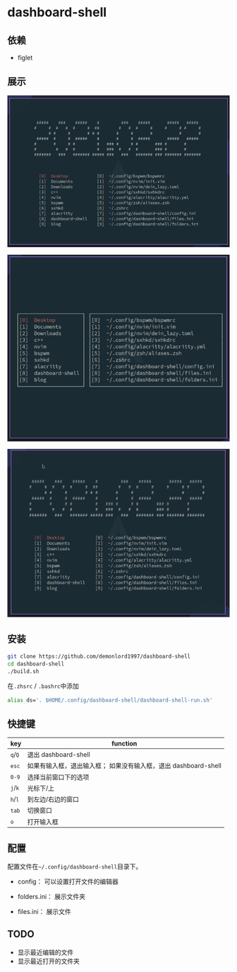 # dashboard-shell

## 依赖

- figlet

## 展示
![dashboard-shell-full](./screenshot/dashboard-full.png)

![dashboard-shell-mini](./screenshot/dashboard-mini.png)

![dashboard-use](./screenshot/dashboard-use.gif)

## 安装
```bash
git clone https://github.com/demonlord1997/dashboard-shell
cd dashboard-shell
./build.sh
```
在`.zhsrc` / `.bashrc`中添加
```bash
alias ds='. $HOME/.config/dashboard-shell/dashboard-shell-run.sh'
```

## 快捷键
| key     | function                                                        |
|---------|-----------------------------------------------------------------|
| `q`/`Q` | 退出 dashboard-shell                                            |
| `esc`   | 如果有输入框，退出输入框； 如果没有输入框，退出 dashboard-shell |
| `0-9`   | 选择当前窗口下的选项                                            |
| `j`/`k` | 光标下/上                                                       |
| `h`/`l` | 到左边/右边的窗口                                               |
| `tab`   | 切换窗口                                                        |
| `o`     | 打开输入框                                                      |

## 配置
配置文件在`~/.config/dashboard-shell`目录下。

- config：
可以设置打开文件的编辑器

- folders.ini：
展示文件夹

- files.ini：
展示文件

## TODO
- 显示最近编辑的文件
- 显示最近打开的文件夹
